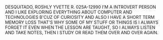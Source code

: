 DESQUITADO, ROSHLY YVETTE R.
025A-12990
I'M A INTROVERT PERSON AND I LIKE EXPLORING EVERYTHING ABOUT COMPUTER AND TECHNOLOGIES B'CUZ OF CURIOSITY AND ALSO I HAVE A SHORT TERM MEMORY LOSS THAT'S WHY SOME OF MY STUFF OR THINGS IS I ALWAYS FORGET IT EVEN WHEN THE LESSON ARE TAUGHT, SO I ALWAYS LISTEN AND TAKE NOTES, THEN I STUDY OR READ THEM OVER AND OVER AGAIN.
